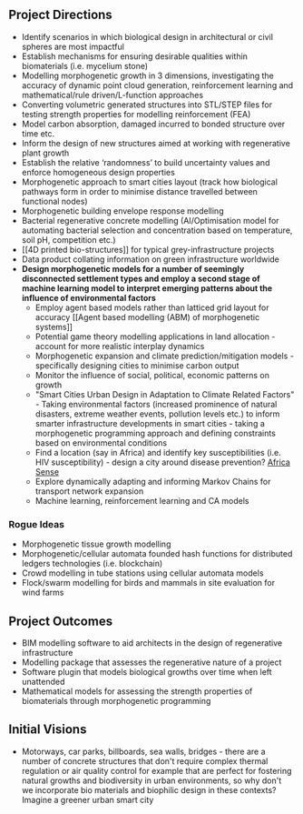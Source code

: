 ## Project Directions

- Identify scenarios in which biological design in architectural or civil spheres are most impactful
- Establish mechanisms for ensuring desirable qualities within biomaterials (i.e. mycelium stone)
- Modelling morphogenetic growth in 3 dimensions, investigating the accuracy of dynamic point cloud generation, reinforcement learning and mathematical/rule driven/L-function approaches
- Converting volumetric generated structures into STL/STEP files for testing strength properties for modelling reinforcement (FEA)
- Model carbon absorption, damaged incurred to bonded structure over time etc.
- Inform the design of new structures aimed at working with regenerative plant growth
- Establish the relative ‘randomness’ to build uncertainty values and enforce homogeneous design properties
- Morphogenetic approach to smart cities layout (track how biological pathways form in order to minimise distance travelled between functional nodes)
- Morphogenetic building envelope response modelling
- Bacterial regenerative concrete modelling (AI/Optimisation model for automating bacterial selection and concentration based on temperature, soil pH, competition etc.)
- [[4D printed bio-structures]] for typical grey-infrastructure projects
- Data product collating information on green infrastructure worldwide
- **Design morphogenetic models for a number of seemingly disconnected settlement types and employ a second stage of machine learning model to interpret emerging patterns about the influence of environmental factors**
	- Employ agent based models rather than latticed grid layout for accuracy [[Agent based modelling (ABM) of morphogenetic systems]]
	- Potential game theory modelling applications in land allocation - account for more realistic interplay dynamics
	- Morphogenetic expansion and climate prediction/mitigation models - specifically designing cities to minimise carbon output
	- Monitor the influence of social, political, economic patterns on growth
	- "Smart Cities Urban Design in Adaptation to Climate Related Factors" - Taking environmental factors (increased prominence of natural disasters, extreme weather events, pollution levels etc.) to inform smarter infrastructure developments in smart cities - taking a morphogenetic programming approach and defining constraints based on environmental conditions
	- Find a location (say in Africa) and identify key susceptibilities (i.e. HIV susceptibility) - design a city around disease prevention? [Africa Sense](https://www.ucl.ac.uk/bartlett/casa/research/current-projects/africa-centrei-sense)
	- Explore dynamically adapting and informing Markov Chains for transport network expansion
	- Machine learning, reinforcement learning and CA models
### Rogue Ideas

- Morphogenetic tissue growth modelling
- Morphogenetic/cellular automata founded hash functions for distributed ledgers technologies (i.e. blockchain)
- Crowd modelling in tube stations using cellular automata models
- Flock/swarm modelling for birds and mammals in site evaluation for wind farms
## Project Outcomes

- BIM modelling software to aid architects in the design of regenerative infrastructure
- Modelling package that assesses the regenerative nature of a project
- Software plugin that models biological growths over time when left unattended
- Mathematical models for assessing the strength properties of biomaterials through morphogenetic programming

## Initial Visions

- Motorways, car parks, billboards, sea walls, bridges - there are a number of concrete structures that don't require complex thermal regulation or air quality control for example that are perfect for fostering natural growths and biodiversity in urban environments, so why don't we incorporate bio materials and biophilic design in these contexts? Imagine a greener urban smart city